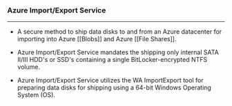 ### Azure Import/Export Service
---
- A secure method to ship data disks to and from an Azure datacenter for importing into Azure [[Blobs]] and Azure [[File Shares]].

- Azure Import/Export Service mandates the shipping only internal SATA II/III HDD's or SSD's containing a single BitLocker-encrypted NTFS volume.
- Azure Import/Export Service utilizes the WA ImportExport tool for preparing data disks for shipping using a 64-bit Windows Operating System (OS).